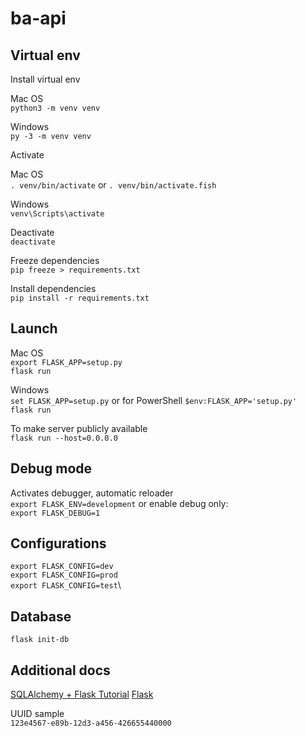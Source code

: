 # ba-api

## Virtual env

Install virtual env

Mac OS\
`python3 -m venv venv`

Windows\
`py -3 -m venv venv`

Activate

Mac OS\
`. venv/bin/activate` or `. venv/bin/activate.fish`

Windows\
`venv\Scripts\activate`

Deactivate\
`deactivate`

Freeze dependencies\
`pip freeze > requirements.txt`

Install dependencies\
`pip install -r requirements.txt`

## Launch

Mac OS\
`export FLASK_APP=setup.py`\
`flask run`

Windows\
`set FLASK_APP=setup.py` or for PowerShell `$env:FLASK_APP='setup.py'`\
`flask run`

To make server publicly available\
`flask run --host=0.0.0.0`

## Debug mode

Activates debugger, automatic reloader\
`export FLASK_ENV=development` or enable debug only:\
`export FLASK_DEBUG=1`

## Configurations

`export FLASK_CONFIG=dev`\
`export FLASK_CONFIG=prod`\
`export FLASK_CONFIG=test`\

## Database

`flask init-db`

## Additional docs

[SQLAlchemy + Flask Tutorial](https://docs.graphene-python.org/projects/sqlalchemy/en/latest/tutorial/)
[Flask](https://flask.palletsprojects.com/en/1.1.x/)

UUID sample\
`123e4567-e89b-12d3-a456-426655440000`
